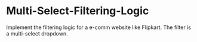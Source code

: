 # Multi-Select-Filtering-Logic
Implement the filtering logic for a e-comm website like Flipkart. The filter is a multi-select dropdown.
